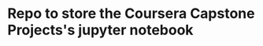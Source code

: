 Repo to store the Coursera Capstone Projects's jupyter notebook
====================================================================


